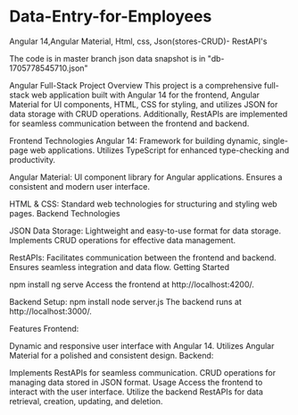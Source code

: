 # Data-Entry-for-Employees
Angular 14,Angular Material, Html, css, Json(stores-CRUD)- RestAPI's

The code is in master branch json data snapshot is in "db-1705778545710.json"


Angular Full-Stack Project
Overview
This project is a comprehensive full-stack web application built with Angular 14 for the frontend, Angular Material for UI components, HTML, CSS for styling, and utilizes JSON for data storage with CRUD operations. Additionally, RestAPIs are implemented for seamless communication between the frontend and backend.

Frontend Technologies
Angular 14:
Framework for building dynamic, single-page web applications.
Utilizes TypeScript for enhanced type-checking and productivity.

Angular Material:
UI component library for Angular applications.
Ensures a consistent and modern user interface.

HTML & CSS:
Standard web technologies for structuring and styling web pages.
Backend Technologies

JSON Data Storage:
Lightweight and easy-to-use format for data storage.
Implements CRUD operations for effective data management.

RestAPIs:
Facilitates communication between the frontend and backend.
Ensures seamless integration and data flow.
Getting Started

npm install
ng serve
Access the frontend at http://localhost:4200/.

Backend Setup:
npm install
node server.js
The backend runs at http://localhost:3000/.

Features
Frontend:

Dynamic and responsive user interface with Angular 14.
Utilizes Angular Material for a polished and consistent design.
Backend:

Implements RestAPIs for seamless communication.
CRUD operations for managing data stored in JSON format.
Usage
Access the frontend to interact with the user interface.
Utilize the backend RestAPIs for data retrieval, creation, updating, and deletion.


